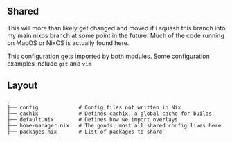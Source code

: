 ## Shared
This will more than likely get changed and moved if i squash this branch into my main nixos branch at some point in the future.
Much of the code running on MacOS or NixOS is actually found here.

This configuration gets imported by both modules. Some configuration examples include `git` and `vim`
## Layout
```
.
├── config             # Config files not written in Nix
├── cachix             # Defines cachix, a global cache for builds
├── default.nix        # Defines how we import overlays 
├── home-manager.nix   # The goods; most all shared config lives here
├── packages.nix       # List of packages to share

```


